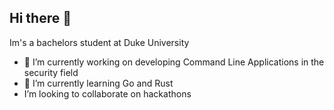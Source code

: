## Hi there 👋

Im's a bachelors student at Duke University
- 🔐 I’m currently working on developing Command Line Applications in the security field
- 🦀 I’m currently learning Go and Rust
-  I’m looking to collaborate on hackathons
